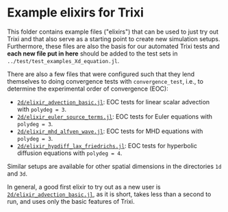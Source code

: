 # Example elixirs for Trixi

This folder contains example files ("elixirs") that can be used to just try out Trixi and
that also serve as a starting point to create new simulation setups.
Furthermore, these files are also the basis for our automated Trixi tests and
**each new file put in here** should be added to the test sets in
`../test/test_examples_Xd_equation.jl`.

There are also a few files that were configured such that they lend themselves
to doing convergence tests with `convergence_test`, i.e., to determine the
experimental order of convergence (EOC):

* [`2d/elixir_advection_basic.jl`](2d/elixir_advection_basic.jl):
  EOC tests for linear scalar advection with `polydeg = 3`.
* [`2d/elixir_euler_source_terms.jl`](2d/elixir_euler_source_terms.jl):
  EOC tests for Euler equations with `polydeg = 3`.
* [`2d/elixir_mhd_alfven_wave.jl`](2d/elixir_mhd_alfven_wave.jl):
  EOC tests for MHD equations with `polydeg = 3`.
* [`2d/elixir_hypdiff_lax_friedrichs.jl`](2d/elixir_hypdiff_lax_friedrichs.jl):
  EOC tests for hyperbolic diffusion equations with `polydeg = 4`.

Similar setups are available for other spatial dimensions in the directories
`1d` and `3d`.

In general, a good first elixir to try out as a new user is
[`2d/elixir_advection_basic.jl`](2d/elixir_advection_basic.jl),
as it is short, takes less than a second to run, and uses only the basic features
of Trixi.
